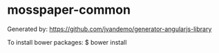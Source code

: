 # mosspaper-common

Generated by:
https://github.com/jvandemo/generator-angularjs-library

To install bower packages:
$ bower install 